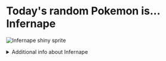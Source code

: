 # Today's random Pokemon is... Infernape

![Infernape shiny sprite](https://raw.githubusercontent.com/PokeAPI/sprites/master/sprites/pokemon/shiny/392.png)

<details>
<summary>Additional info about Infernape</summary>

| srpite type | image |
|------|------|
| back_default | ![Infernape back_default sprite](https://raw.githubusercontent.com/PokeAPI/sprites/master/sprites/pokemon/back/392.png) |
| back_shiny | ![Infernape back_shiny sprite](https://raw.githubusercontent.com/PokeAPI/sprites/master/sprites/pokemon/back/shiny/392.png) |
| front_default | ![Infernape front_default sprite](https://raw.githubusercontent.com/PokeAPI/sprites/master/sprites/pokemon/392.png) | </details>